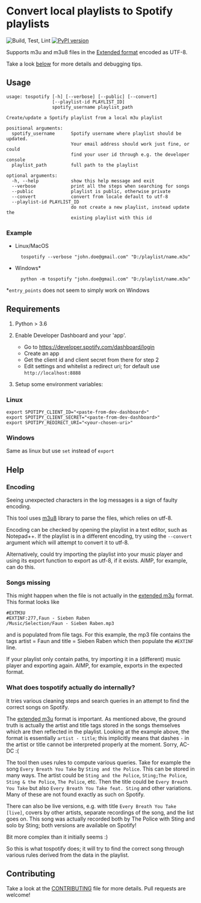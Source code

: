 # Convert local playlists to Spotify playlists

![Build, Test, Lint](https://github.com/radujica/tospotify/actions/workflows/build.yml/badge.svg)
[![PyPI version](https://badge.fury.io/py/tospotify.svg)](https://badge.fury.io/py/tospotify)

Supports m3u and m3u8 files in the [Extended format](https://en.wikipedia.org/wiki/M3U) encoded as UTF-8.

Take a look [below](#help) for more details and debugging tips.

## Usage

    usage: tospotify [-h] [--verbose] [--public] [--convert]
                     [--playlist-id PLAYLIST_ID]
                     spotify_username playlist_path
    
    Create/update a Spotify playlist from a local m3u playlist
    
    positional arguments:
      spotify_username      Spotify username where playlist should be updated.
                            Your email address should work just fine, or could
                            find your user id through e.g. the developer console
      playlist_path         full path to the playlist
    
    optional arguments:
      -h, --help            show this help message and exit
      --verbose             print all the steps when searching for songs
      --public              playlist is public, otherwise private
      --convert             convert from locale default to utf-8
      --playlist-id PLAYLIST_ID
                            do not create a new playlist, instead update the
                            existing playlist with this id
                            
### Example
* Linux/MacOS

        tospotify --verbose "john.doe@gmail.com" "D:/playlist/name.m3u"
        
* Windows*

        python -m tospotify "john.doe@gmail.com" "D:/playlist/name.m3u"
        
\*`entry_points` does not seem to simply work on Windows 


## Requirements
1. Python > 3.6
2. Enable Developer Dashboard and your 'app'.

    - Go to https://developer.spotify.com/dashboard/login
    - Create an app
    - Get the client id and client secret from there for step 2
    - Edit settings and whitelist a redirect uri; for default use `http://localhost:8888`
    
3. Setup some environment variables:

### Linux

    export SPOTIPY_CLIENT_ID="<paste-from-dev-dashboard>"
    export SPOTIPY_CLIENT_SECRET="<paste-from-dev-dashboard>"
    export SPOTIPY_REDIRECT_URI="<your-chosen-uri>"
    
### Windows
Same as linux but use `set` instead of `export`


## Help

### Encoding

Seeing unexpected characters in the log messages is a sign of faulty encoding.

This tool uses [m3u8](https://github.com/globocom/m3u8) library to parse the files, which relies on utf-8.

Encoding can be checked by opening the playlist in a text editor, such as Notepad++.
If the playlist is in a different encoding, 
try using the `--convert` argument which will attempt to convert it to utf-8.

Alternatively, could try importing the playlist into your music player and using its export function 
to export as utf-8, if it exists. AIMP, for example, can do this.

### Songs missing

This might happen when the file is not actually in the [extended m3u](https://en.wikipedia.org/wiki/M3U) format. 
This format looks like

    #EXTM3U
    #EXTINF:277,Faun - Sieben Raben
    /Music/Selection/Faun - Sieben Raben.mp3
    
and is populated from file tags. For this example, the mp3 file contains the tags 
artist = Faun and title = Sieben Raben which then populate the `#EXTINF` line.

If your playlist only contain paths, try importing it in a (different) music player and exporting again.
AIMP, for example, exports in the expected format.

### What does tospotify actually do internally?

It tries various cleaning steps and search queries in an attempt to find the correct songs on Spotify.

The [extended m3u](https://en.wikipedia.org/wiki/M3U) format is important. As mentioned above, the ground truth
is actually the artist and title tags stored in the songs themselves which are then reflected in the playlist.
Looking at the example above, the format is essentially `artist - title`; this implicitly means that dashes `-`
in the artist or title cannot be interpreted properly at the moment. Sorry, AC-DC :(

The tool then uses rules to compute various queries. Take for example the song 
`Every Breath You Take` by `Sting and the Police`. This can be stored in many ways. The artist could be
`Sting and the Police`, `Sting;The Police`, `Sting & the Police`, `The Police`, etc.
Then the title could be `Every Breath You Take` but also `Every Breath You Take feat. Sting` and other
variations. Many of these are not found exactly as such on Spotify.

There can also be live versions, e.g. with title `Every Breath You Take [live]`,
covers by other artists, separate recordings of the song,
and the list goes on. This song was actually recorded both by The Police with Sting
and solo by Sting; both versions are available on Spotify!

Bit more complex than it initially seems :)

So this is what tospotify does; it will try to find the correct song through various rules derived from the data in the 
playlist.


## Contributing

Take a look at the [CONTRIBUTING](CONTRIBUTING.md) file for more details. Pull requests are welcome!
